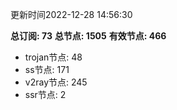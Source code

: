 更新时间2022-12-28 14:56:30

**总订阅: 73**
**总节点: 1505**
**有效节点: 466**
- trojan节点: 48
- ss节点: 171
- v2ray节点: 245
- ssr节点: 2
